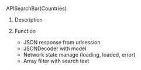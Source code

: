 APISearchBar(Countries)

1. Description

2. Function
   - JSON response from urlsession
   - JSONDecoder with model
   - Network state manage (loading, loaded, error)
   - Array filter with search text
  
